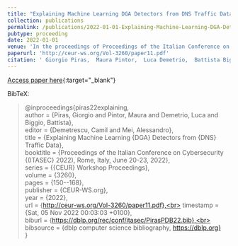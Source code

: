 ```yaml
---
title: "Explaining Machine Learning DGA Detectors from DNS Traffic Data"
collection: publications
permalink: /publications/2022-01-01-Explaining-Machine-Learning-DGA-Detectors-from-DNS-Traffic-Data
pubtype: proceeding
date: 2022-01-01
venue: 'In the proceedings of Proceedings of the Italian Conference on Cybersecurity (ITASEC 2022), Rome, Italy, June 20-23, 2022'
paperurl: 'http://ceur-ws.org/Vol-3260/paper11.pdf'
citation: ' Giorgio Piras,  Maura Pintor,  Luca Demetrio,  Battista Biggio, &quot;Explaining Machine Learning DGA Detectors from DNS Traffic Data.&quot; In the proceedings of Proceedings of the Italian Conference on Cybersecurity (ITASEC 2022), Rome, Italy, June 20-23, 2022, 2022.'
---
```

[Access paper here](http://ceur-ws.org/Vol-3260/paper11.pdf){:target="_blank"}

BibTeX: 
>@inproceedings{piras22explaining,<br>    author = {Piras, Giorgio and Pintor, Maura and Demetrio, Luca and Biggio, Battista},<br>    editor = {Demetrescu, Camil and Mei, Alessandro},<br>    title = {Explaining Machine Learning {DGA} Detectors from {DNS} Traffic Data},<br>    booktitle = {Proceedings of the Italian Conference on Cybersecurity {(ITASEC} 2022), Rome, Italy, June 20-23, 2022},<br>    series = {{CEUR} Workshop Proceedings},<br>    volume = {3260},<br>    pages = {150--168},<br>    publisher = {CEUR-WS.org},<br>    year = {2022},<br>    url = {http://ceur-ws.org/Vol-3260/paper11.pdf},<br>    timestamp = {Sat, 05 Nov 2022 00:03:03 +0100},<br>    biburl = {https://dblp.org/rec/conf/itasec/PirasPDB22.bib},<br>    bibsource = {dblp computer science bibliography, https://dblp.org}<br>}<br>